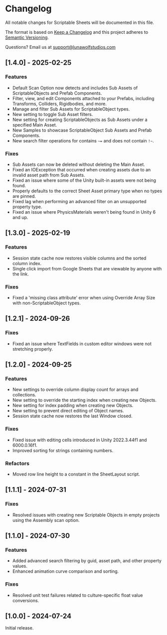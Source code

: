 # Changelog
All notable changes for Scriptable Sheets will be documented in this file.

The format is based on [Keep a Changelog](http://keepachangelog.com/en/1.0.0/)
and this project adheres to [Semantic Versioning](http://semver.org/spec/v2.0.0.html).

Questions? Email us at [support@lunawolfstudios.com](mailto:support@lunawolfstudios.com)

## [1.4.0] - 2025-02-25
### Features
- Default Scan Option now detects and includes Sub Assets of ScriptableObjects and Prefab Components.
- Filter, view, and edit Components attached to your Prefabs, including Transforms, Colliders, Rigidbodies, and more.
- Manage and filter Sub Assets for ScriptableObject types.
- New setting to toggle Sub Asset filters.
- New setting for creating ScriptableObjects as Sub Assets under a specified Main Asset.
- New Samples to showcase ScriptableObject Sub Assets and Prefab Components.
- New search filter operations for contains `~=` and does not contain `!~`.

### Fixes
- Sub Assets can now be deleted without deleting the Main Asset.
- Fixed an IOException that occurred when creating assets due to an invalid asset path from Sub Assets.
- Fixed an issue where some of the Unity built-in assets were not being found.
- Properly defaults to the correct Sheet Asset primary type when no types are pinned.
- Fixed lag when performing an advanced filter on an unsupported property type.
- Fixed an issue where PhysicsMaterials weren't being found in Unity 6 and up.

## [1.3.0] - 2025-02-19
### Features
- Session state cache now restores visible columns and the sorted column index.
- Single click import from Google Sheets that are viewable by anyone with the link.

### Fixes
- Fixed a 'missing class attribute' error when using Override Array Size with non-ScriptableObject types.

## [1.2.1] - 2024-09-26
### Fixes
- Fixed an issue where TextFields in custom editor windows were not stretching properly.

## [1.2.0] - 2024-09-25
### Features
- New settings to override column display count for arrays and collections.
- New setting to override the starting index when creating new Objects.
- New setting for index padding when creating new Objects.
- New setting to prevent direct editing of Object names.
- Session state cache now restores the last Window closed.

### Fixes
- Fixed issue with editing cells introduced in Unity 2022.3.44f1 and 6000.0.16f1.
- Improved sorting for strings containing numbers.

### Refactors
- Moved row line height to a constant in the SheetLayout script.

## [1.1.1] - 2024-07-31
### Fixes
- Resolved issues with creating new Scriptable Objects in empty projects using the Assembly scan option.

## [1.1.0] - 2024-07-30
### Features
- Added advanced search filtering by guid, asset path, and other property values.
- Enhanced animation curve comparison and sorting.

### Fixes
- Resolved unit test failures related to culture-specific float value conversions.

## [1.0.0] - 2024-07-24
Initial release.
